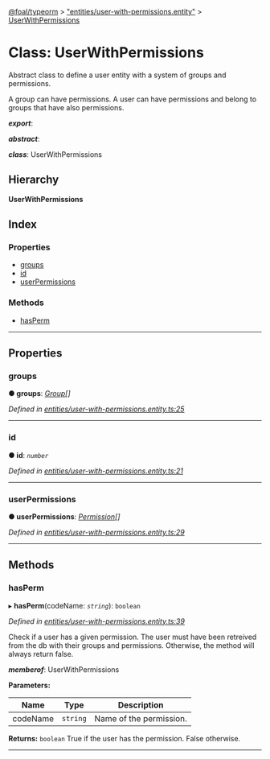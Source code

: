 [@foal/typeorm](../README.md) > ["entities/user-with-permissions.entity"](../modules/_entities_user_with_permissions_entity_.md) > [UserWithPermissions](../classes/_entities_user_with_permissions_entity_.userwithpermissions.md)

# Class: UserWithPermissions

Abstract class to define a user entity with a system of groups and permissions.

A group can have permissions. A user can have permissions and belong to groups that have also permissions.

*__export__*: 

*__abstract__*: 

*__class__*: UserWithPermissions

## Hierarchy

**UserWithPermissions**

## Index

### Properties

* [groups](_entities_user_with_permissions_entity_.userwithpermissions.md#groups)
* [id](_entities_user_with_permissions_entity_.userwithpermissions.md#id)
* [userPermissions](_entities_user_with_permissions_entity_.userwithpermissions.md#userpermissions)

### Methods

* [hasPerm](_entities_user_with_permissions_entity_.userwithpermissions.md#hasperm)

---

## Properties

<a id="groups"></a>

###  groups

**● groups**: *[Group](_entities_group_entity_.group.md)[]*

*Defined in [entities/user-with-permissions.entity.ts:25](https://github.com/FoalTS/foal/blob/7934e4d7/packages/typeorm/src/entities/user-with-permissions.entity.ts#L25)*

___
<a id="id"></a>

###  id

**● id**: *`number`*

*Defined in [entities/user-with-permissions.entity.ts:21](https://github.com/FoalTS/foal/blob/7934e4d7/packages/typeorm/src/entities/user-with-permissions.entity.ts#L21)*

___
<a id="userpermissions"></a>

###  userPermissions

**● userPermissions**: *[Permission](_entities_permission_entity_.permission.md)[]*

*Defined in [entities/user-with-permissions.entity.ts:29](https://github.com/FoalTS/foal/blob/7934e4d7/packages/typeorm/src/entities/user-with-permissions.entity.ts#L29)*

___

## Methods

<a id="hasperm"></a>

###  hasPerm

▸ **hasPerm**(codeName: *`string`*): `boolean`

*Defined in [entities/user-with-permissions.entity.ts:39](https://github.com/FoalTS/foal/blob/7934e4d7/packages/typeorm/src/entities/user-with-permissions.entity.ts#L39)*

Check if a user has a given permission. The user must have been retreived from the db with their groups and permissions. Otherwise, the method will always return false.

*__memberof__*: UserWithPermissions

**Parameters:**

| Name | Type | Description |
| ------ | ------ | ------ |
| codeName | `string` |  Name of the permission. |

**Returns:** `boolean`
True if the user has the permission. False otherwise.

___

